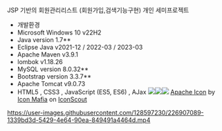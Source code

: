 JSP 기반의 회원관리리스트 (회원가입,검색기능구현) 개인 세미프로젝트 

- 개발환경 
- Microsoft Windows 10 v22H2
- Java version 1.7**
- Eclipse Java v2021-12 / 2022-03 / 2023-03
- Apache Maven v3.9.1
- lombok v1.18.26
- MySQL version 8.0.32**
- Bootstrap version 3.3.7**
- Apache Tomcat v9.0.73
- HTML5 , CSS3 , JavaScript (ES5, ES6) , AJax
<img src="https://img.shields.io/badge/Typescript-3178C6?style=flat&logo=typescript&logoColor=white"/><img src="https://img.shields.io/badge/HTML5-3178C6?style=flat&logo=typescript&logoColor=white"/><img src="https://img.shields.io/badge/CSS-3178C6?style=flat&logo=typescript&logoColor=white"/>
<a href="https://iconscout.com/icons/apache" target="_blank">Apache Icon</a> by <a href="https://iconscout.com/contributors/icon-mafia">Icon Mafia</a> on <a href="https://iconscout.com">IconScout</a>




https://user-images.githubusercontent.com/128597230/226907089-1339bd3d-5429-4e64-90ea-849491a4464d.mp4

